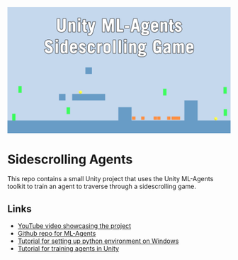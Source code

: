 [![Youtube Video](docs/vidthumb.png)](https://www.youtube.com/watch?v=elU-J99Hi8Y)
# Sidescrolling Agents
This repo contains a small Unity project that uses the Unity ML-Agents toolkit to train an agent to traverse through a sidescrolling game.

## Links


* [YouTube video showcasing the project](https://www.youtube.com/watch?v=elU-J99Hi8Y&feature=youtu.be)
* [Github repo for ML-Agents](https://github.com/Unity-Technologies/ml-agents)
* [Tutorial for setting up python environment on Windows](https://github.com/Unity-Technologies/ml-agents/blob/master/docs/Installation.md)
* [Tutorial for training agents in Unity](https://github.com/Unity-Technologies/ml-agents/blob/master/docs/Basic-Guide.md)




